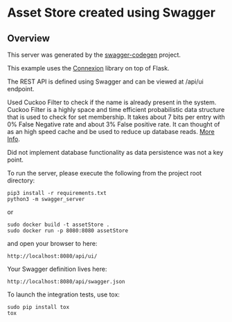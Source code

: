# Asset Store created using Swagger

## Overview
This server was generated by the [swagger-codegen](https://github.com/swagger-api/swagger-codegen) project.

This example uses the [Connexion](https://github.com/zalando/connexion) library on top of Flask.

The REST API is defined using Swagger and can be viewed at /api/ui endpoint.

Used Cuckoo Filter to check if the name is already present in the system. Cuckoo Filter is a highly space and time efficient probabilistic data structure that is used to check for set membership. It takes about 7 bits per entry with 0% False Negative rate and about 3% False positive rate. It can thought of as an high speed cache and be used to reduce up database reads. [More Info](https://bdupras.github.io/filter-tutorial/).

Did not implement database functionality as data persistence was not a key point.


To run the server, please execute the following from the project root directory:


```
pip3 install -r requirements.txt
python3 -m swagger_server
```

or

```
sudo docker build -t assetStore .
sudo docker run -p 8080:8080 assetStore
```

and open your browser to here:

```
http://localhost:8080/api/ui/
```

Your Swagger definition lives here:

```
http://localhost:8080/api/swagger.json
```

To launch the integration tests, use tox:
```
sudo pip install tox
tox
```
